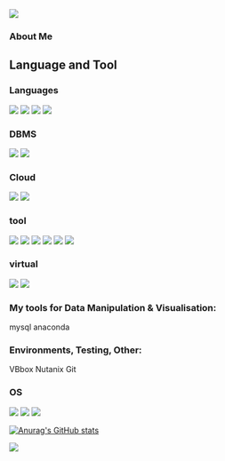 
<img src="https://capsule-render.vercel.app/api?type=waving&color=BDBDC8&height=150&section=header" />

### About Me


## Language and Tool

### Languages
<div>
  <img src="https://img.shields.io/badge/Java-ED8B00?style=for-the-badge&logo=openjdk&logoColor=white">
  <img src="https://img.shields.io/badge/HTML5-E34F26?style=for-the-badge&logo=html5&logoColor=white">
  <img src="https://img.shields.io/badge/JavaScript-F7DF1E?style=for-the-badge&logo=JavaScript&logoColor=white">
  <img src="https://img.shields.io/badge/CSS3-1572B6?style=for-the-badge&logo=css3&logoColor=white">
  
</div>

### DBMS
<div>  
    <img src="https://img.shields.io/badge/MySQL-005C84?style=for-the-badge&logo=mysql&logoColor=white">  
    <img src="https://img.shields.io/badge/Oracle-F80000?style=for-the-badge&logo=Oracle&logoColor=white">
</div>


### Cloud
<div>
  <img src="https://img.shields.io/badge/Amazon_AWS-FF9900?style=for-the-badge&logo=amazonaws&logoColor=white">
  <img src="https://img.shields.io/badge/PostgreSQL-316192?style=for-the-badge&logo=postgresql&logoColor=white">

</div>

### tool
<div>
  <img src="https://img.shields.io/badge/Spring-6DB33F?style=for-the-badge&logo=spring&logoColor=white">
  <img src="https://img.shields.io/badge/Eclipse-2C2255?style=for-the-badge&logo=eclipse&logoColor=white">
  <img src="https://img.shields.io/badge/Visual_Studio_Code-0078D4?style=for-the-badge&logo=visual%20studio%20code&logoColor=white">
  <img src="https://img.shields.io/badge/VIM-%2311AB00.svg?&style=for-the-badge&logo=vim&logoColor=white">
  <img src="https://img.shields.io/badge/Notepad++-90E59A.svg?style=for-the-badge&logo=notepad%2B%2B&logoColor=black">
  <img src="https://img.shields.io/badge/Postman-FF6C37?style=for-the-badge&logo=postman&logoColor=white">
</div>

### virtual 
<div>
  <img src="https://img.shields.io/badge/VirtualBox-183A61?logo=virtualbox&logoColor=white&style=for-the-badge">
  <img src="https://img.shields.io/badge/VMware-607078?logo=vmware&logoColor=white&style=for-the-badge">
</div>

### My tools for Data Manipulation & Visualisation:
mysql anaconda 

### Environments, Testing, Other:
VBbox Nutanix Git 

### OS
<div>
  <img src="https://img.shields.io/badge/Linux-FCC624?style=for-the-badge&logo=linux&logoColor=black">
  <img src="https://img.shields.io/badge/Red%20Hat-EE0000?style=for-the-badge&logo=redhat&logoColor=white"?>
  <img src="https://img.shields.io/badge/Windows-0078D6?style=for-the-badge&logo=windows&logoColor=white">
</div>


[![Anurag's GitHub stats](https://github-readme-stats.vercel.app/api?username=jin123346)](https://github.com/anuraghazra/github-readme-stats)<br>



<img src="https://capsule-render.vercel.app/api?type=waving&color=BDBDC8&height=150&section=footer" />





